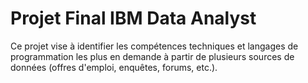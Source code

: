 # Projet Final IBM Data Analyst 
Ce projet vise à identifier les compétences techniques et langages de programmation les plus en demande à partir de plusieurs sources de données (offres d'emploi, enquêtes, forums, etc.).

